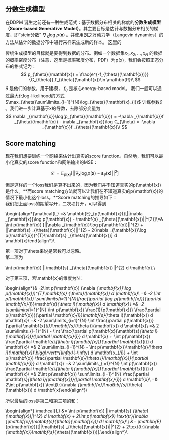 ## 分数生成模型
在DDPM 诞生之前还有一种生成范式：基于数据分布相关的梯度的**分数生成模型（Score-based Generative Model）**。其主要目标是估计与数据分布相关的梯度，即“stein分数” $\nabla _{\mathbf{x}}\log p(\mathbf{x})$ 。并使用朗之万动力学（Langevin dynamics）的方法从估计的数据分布中进行采样来生成新的样本。
这里的

传统生成模型的目标就是要得到数据的分布。例如一个数据集${x_1, x_2, ..., x_N}$ 的数据的概率密度分布（注意，这里是概率密度分布，PDF）为p(x)，我们会按照正态分布的格式记为：
$$
p_{\theta}(\mathbf{x}) = \frac{e^{-f_{\theta}(\mathbf{x})}}{C_{\theta}},f_{\theta}(\mathbf{x})\in \mathbb{R}\\
$$
$\theta$ 是他们的参数，用于建模， $f_{\theta}$ 是核心energy-based model。
我们一般可以通过最大化log-likelihood的方式 $\max_{\theta}\sum\limits_{i=1}^{N}\log_{\theta}(\mathbf{x}_{i})$ 训练参数$\theta$ 。我们进一步计算基于x的导数，去除部分变量为 
$$
\nabla _{\mathbf{x}}\log(p_{\theta}(\mathbf{x})) = -\nabla _{\mathbf{x}}f _{\theta}(\mathbf{x}) - \nabla _{\mathbf{x}}\log C_{\theta} = -\nabla _{\mathbf{x}}f _{\theta}(\mathbf{x})\\
$$
	

## Score matching

现在我们想要训练一个网络来估计出真实的score function。自然地，我们可以最小化真实的score function和网络输出的MSE：

$$\mathcal{L} = \mathbb{E}_{p(\mathbf{x})}[||\nabla _{\mathbf{x}}\log p(\mathbf{x}) - \mathbf{s} _{\theta}(\mathbf{x})||^{2}]$$

但是这样的一个loss我们是算不出来的，因为我们并不知道真实的p(\mathbf{x})是什么。**而score matching方法就可以让我们在不知道真实的p(\mathbf{x})的情况下最小化这个loss。**Score matching的推导如下：  
我们把上面loss的期望写开，二次项打开，可以得到

\begin{align*}\mathcal{L} =& \mathbb{E}_{p(\mathbf{x})}[||\nabla _{\mathbf{x}}\log p(\mathbf{x}) - \mathbf{s} _{\theta}(\mathbf{x})||^{2}]\\=& \int p(\mathbf{x}) [||\nabla _{\mathbf{x}}\log p(\mathbf{x})||^{2} + ||\mathbf{s} _{\theta}(\mathbf{x})||^{2} - 2(\nabla _{\mathbf{x}}\log p(\mathbf{x}))^{T}\mathbf{s} _{\theta}(\mathbf{x})] d \mathbf{x}\end{align*}\\

第一项对于\theta来说是常数可以忽略。  
第二项为

\int p(\mathbf{x}) ||\mathbf{s} _{\theta}(\mathbf{x})||^{2} d \mathbf{x}.\\

对于第三项，若\mathbf{x}的维度为N：

\begin{align*}& -2\int p(\mathbf{x}) (\nabla _{\mathbf{x}}\log p(\mathbf{x}))^{T}\mathbf{s} _{\theta}(\mathbf{x}) d \mathbf{x}\\ =& -2 \int p(\mathbf{x}) \sum\limits_{i=1}^{N}\frac{\partial \log p(\mathbf{x})}{\partial \mathbf{x}_{i}}\mathbf{s}_{\theta i}(\mathbf{x}) d \mathbf{x}\\ =& -2 \sum\limits_{i=1}^{N} \int p(\mathbf{x}) \frac{1}{p(\mathbf{x})} \frac{\partial p(\mathbf{x})}{\partial \mathbf{x}_{i}}\mathbf{s}_{\theta i}(\mathbf{x}) d \mathbf{x}\\ =& -2 \sum\limits_{i=1}^{N} \int \frac{\partial p(\mathbf{x})}{\partial \mathbf{x}_{i}}\mathbf{s}_{\theta i}(\mathbf{x}) d \mathbf{x}\\ =& 2 \sum\limits_{i=1}^{N} - \int \frac{\partial p(\mathbf{x})\mathbf{s}_{\theta i}(\mathbf{x})}{\partial \mathbf{x}_{i}} d \mathbf{x} + \int p(\mathbf{x}) \frac{\partial \mathbf{s}_{\theta i}(\mathbf{x})}{\partial \mathbf{x}_{i}} d \mathbf{x}\\ =& 2 \sum\limits_{i=1}^{N} - \int p(\mathbf{x})\mathbf{s}_{\theta i}(\mathbf{x})\bigg\rvert^{\infty}_{-\infty} d \mathbf{x_{/i}} + \int p(\mathbf{x}) \frac{\partial \mathbf{s}_{\theta i}(\mathbf{x})}{\partial \mathbf{x}_{i}} d \mathbf{x}\\ =& 2 \sum\limits_{i=1}^{N} \int p(\mathbf{x}) \frac{\partial \mathbf{s}_{\theta i}(\mathbf{x})}{\partial \mathbf{x}_{i}} d \mathbf{x}\\ =& 2\int p(\mathbf{x}) \sum\limits_{i=1}^{N} \frac{\partial \mathbf{s}_{\theta i}(\mathbf{x})}{\partial \mathbf{x}_{i}} d \mathbf{x}\\ =& 2\int p(\mathbf{x}) \text{tr}(\nabla _{\mathbf{x}}\mathbf{s}_{\theta}(\mathbf{x})) d \mathbf{x}\end{align*}\\

所以最后的loss是第二和第三项的和：

\begin{align*} \mathcal{L} &= \int p(\mathbf{x}) ||\mathbf{s} _{\theta}(\mathbf{x})||^{2} d \mathbf{x} + 2\int p(\mathbf{x}) \text{tr}(\nabla _{\mathbf{x}}\mathbf{s}_{\theta}(\mathbf{x})) d \mathbf{x}\\\\ &= \mathbb{E}_{p(\mathbf{x})}[||\mathbf{s} _{\theta}(\mathbf{x})||^{2} + 2\text{tr}(\nabla _{\mathbf{x}}\mathbf{s}_{\theta}(\mathbf{x}))].\end{align*}\\

